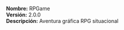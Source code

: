 <b>Nombre:</b> RPGame<br>
<b>Versión:</b> 2.0.0<br>
<b>Descripción:</b> Aventura gráfica RPG situacional<br>
<br>
